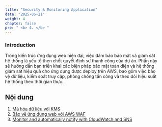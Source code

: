 ```yaml
---
title: "Security & Monitoring Application"
date: "2025-06-21"
weight: 4
chapter: false
pre: " <b> 4. </b> "
---
```


### Introduction

Trong kiến trúc ứng dụng web hiện đại, việc đảm bảo bảo mật và giám sát hệ thống là yếu tố then chốt quyết định sự thành công của dự án. Phần này sẽ hướng dẫn bạn triển khai các biện pháp bảo mật toàn diện và hệ thống giám sát hiệu quả cho ứng dụng được deploy trên AWS, bao gồm việc bảo vệ dữ liệu, kiểm soát truy cập, phòng chống tấn công và theo dõi hiệu suất hệ thống theo thời gian thực.

## Nội dung

1.  [Mã hóa dữ liệu với KMS](4.1-aws-kms/)
2.  [Bảo vệ ứng dụng web với AWS WAF](4.2-aws-waf/)
3.  [Monitor and automatically notify with CloudWatch and SNS](4.3-aws-cloudwatch/)
